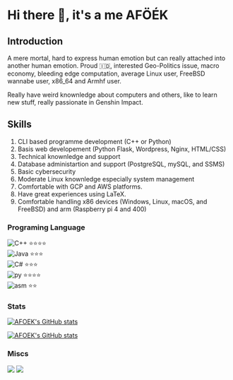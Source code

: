 # Hi there 👋, it's a me AFÖÉK

## Introduction

A mere mortal, hard to express human emotion but can really attached into another human emotion. Proud :indonesia:, interested Geo-Politics issue, macro economy, bleeding edge computation, average Linux user, FreeBSD wannabe user, x86_64 and Armhf user.

Really have weird knownledge about computers and others, like to learn new stuff, really passionate in Genshin Impact.

## Skills

1. CLI based programme development (C++ or Python)
2. Basis web developement (Python Flask, Wordpress, Nginx, HTML/CSS)
3. Technical knownledge and support
4. Database administartion and support (PostgreSQL, mySQL, and SSMS)
5. Basic cybersecurity
6. Moderate Linux knownledge especially system management
7. Comfortable with GCP and AWS platforms.
8. Have great experiences using LaTeX.
9. Comfortable handling x86 devices (Windows, Linux, macOS, and FreeBSD) and arm (Raspberry pi 4 and 400)

### Programing Language

![C++](https://cdn-icons-png.flaticon.com/24/6132/6132222.png) ⭐⭐⭐⭐  
![Java](https://cdn-icons-png.flaticon.com/24/226/226777.png) ⭐⭐⭐  
![C#](https://cdn-icons-png.flaticon.com/24/6132/6132221.png) ⭐⭐⭐  
![py](https://cdn-icons-png.flaticon.com/24/5968/5968350.png) ⭐⭐⭐⭐  
![asm](https://cdn-icons-png.flaticon.com/24/1088/1088504.png) ⭐⭐

### Stats

[![AFOEK's GitHub stats](https://github-readme-stats.vercel.app/api?username=AFOEK&show_icons=true&show=reviews,discussions_started,discussions_answered)](https://github.com/AFOEK/github-readme-stats)   

[![AFOEK's GitHub stats](https://github-readme-stats.vercel.app/api/top-langs/?username=AFOEK&hide=jupyter%20notebook&langs_count=10&layout=donut-vertical)](https://github.com/AFOEK/github-readme-stats)

### Miscs

[![](https://img.shields.io/badge/enka.network-69899c)](https://enka.network/u/montalfu/SS4Yt/10000024/5624020/) [![](https://img.shields.io/badge/linkedin-0a66c2)](www.linkedin.com/in/felix-montalfu-263668172)